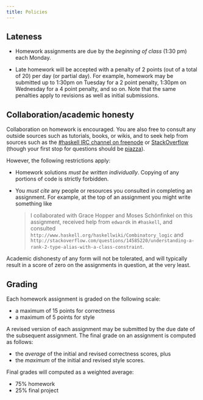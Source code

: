 ```yaml
---
title: Policies
---
```


Lateness
--------

* Homework assignments are due by the *beginning of class* (1:30 pm)
  each Monday.

* Late homework will be accepted with a penalty of 2 points (out of
    a total of 20) per day (or partial day).  For example, homework may be
    submitted up to 1:30pm on Tuesday for a 2 point penalty, 1:30pm on
    Wednesday for a 4 point penalty, and so on.  Note that the same
    penalties apply to revisions as well as initial submissions.

Collaboration/academic honesty
------------------------------

Collaboration on homework is encouraged.  You are also free to consult
any outside sources such as tutorials, books, or wikis, and to seek
help from sources such as the [#haskell IRC channel on freenode](http://www.haskell.org/haskellwiki/IRC_channel) or
[StackOverflow](http://stackoverflow.com/questions/tagged/haskell) (though your first stop for questions should be
[piazza](http://piazza.com/upenn/spring2013/cis194)).

However, the following restrictions apply:

* Homework solutions *must be written individually*.  Copying of any
  portions of code is strictly forbidden.

* You *must cite* any people or resources you consulted in completing
  an assignment.  For example, at the top of an assignment you might
  write something like
  
    > I collaborated with Grace Hopper and Moses Schönfinkel on
    > this assignment, received help from `edwardk` in `#haskell`, and
	> consulted `http://www.haskell.org/haskellwiki/Combinatory_logic` and
    > `http://stackoverflow.com/questions/14585220/understanding-a-rank-2-type-alias-with-a-class-constraint`.
  
Academic dishonesty of any form will not be tolerated, and will
typically result in a score of zero on the assignments in question, at
the very least.

Grading
-------

Each homework assignment is graded on the following scale:

  * a maximum of 15 points for correctness
  * a maximum of 5 points for style
  
A revised version of each assignment may be submitted by the due date
of the subsequent assignment.  The final grade on an assignment is
computed as follows:

  * the *average* of the initial and revised correctness scores, plus
  * the *maximum* of the initial and revised style scores.
  
Final grades will computed as a weighted average:

  * 75% homework
  * 25% final project


